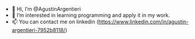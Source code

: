 - 👋 Hi, I’m @AgustinArgentieri
- 👀 I’m interested in learning programming and apply it in my work.
- 📫 You can contact me on linkedin (https://www.linkedin.com/in/agustin-argentieri-7952b8118/)
